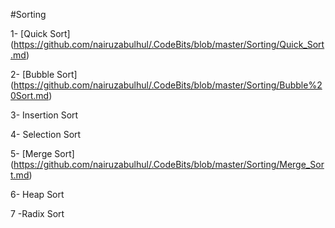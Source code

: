 #Sorting


1- [Quick Sort] (https://github.com/nairuzabulhul/.CodeBits/blob/master/Sorting/Quick_Sort.md)

2- [Bubble Sort] (https://github.com/nairuzabulhul/.CodeBits/blob/master/Sorting/Bubble%20Sort.md)

3- Insertion Sort

4- Selection Sort

5- [Merge Sort] (https://github.com/nairuzabulhul/.CodeBits/blob/master/Sorting/Merge_Sort.md)

6- Heap Sort

7 -Radix Sort
